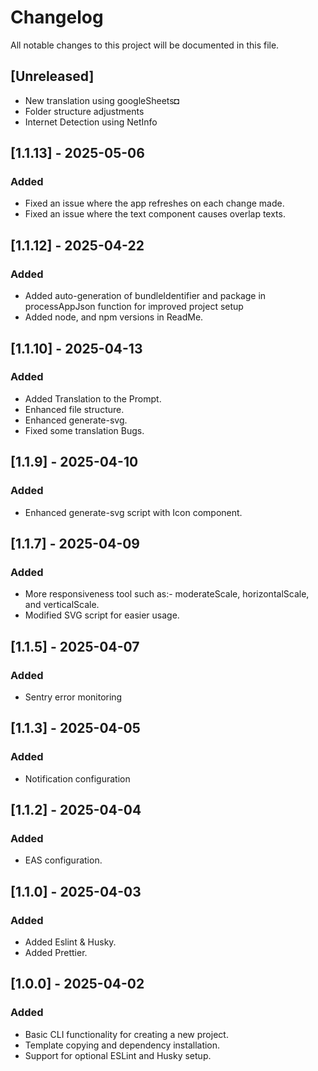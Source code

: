 # Changelog

All notable changes to this project will be documented in this file.

## [Unreleased]

- New translation using googleSheets◘
- Folder structure adjustments
- Internet Detection using NetInfo

## [1.1.13] - 2025-05-06

### Added

- Fixed an issue where the app refreshes on each change made.
- Fixed an issue where the text component causes overlap texts.

## [1.1.12] - 2025-04-22

### Added

- Added auto-generation of bundleIdentifier and package in processAppJson function for improved project setup
- Added node, and npm versions in ReadMe.

## [1.1.10] - 2025-04-13

### Added

- Added Translation to the Prompt.
- Enhanced file structure.
- Enhanced generate-svg.
- Fixed some translation Bugs.

## [1.1.9] - 2025-04-10

### Added

- Enhanced generate-svg script with Icon component.

## [1.1.7] - 2025-04-09

### Added

- More responsiveness tool such as:- moderateScale, horizontalScale, and verticalScale.
- Modified SVG script for easier usage.

## [1.1.5] - 2025-04-07

### Added

- Sentry error monitoring

## [1.1.3] - 2025-04-05

### Added

- Notification configuration

## [1.1.2] - 2025-04-04

### Added

- EAS configuration.

## [1.1.0] - 2025-04-03

### Added

- Added Eslint & Husky.
- Added Prettier.

## [1.0.0] - 2025-04-02

### Added

- Basic CLI functionality for creating a new project.
- Template copying and dependency installation.
- Support for optional ESLint and Husky setup.
